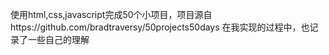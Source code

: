 使用html,css,javascript完成50个小项目，项目源自https://github.com/bradtraversy/50projects50days
在我实现的过程中，也记录了一些自己的理解

